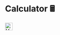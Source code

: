 # Calculator 🖩
<img src="https://raw.githubusercontent.com/Tarikul-Islam-Anik/Animated-Fluent-Emojis/master/Emojis/People%20with%20professions/Man%20Technologist%20Light%20Skin%20Tone.png" 
  alt="Man Technologist Light Skin Tone" width="25" height="25" />

